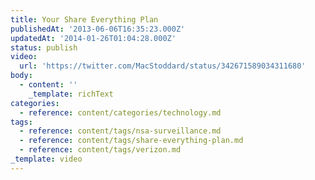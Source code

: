 ```yaml
---
title: Your Share Everything Plan
publishedAt: '2013-06-06T16:35:23.000Z'
updatedAt: '2014-01-26T01:04:28.000Z'
status: publish
video:
  url: 'https://twitter.com/MacStoddard/status/342671589034311680'
body:
  - content: ''
    _template: richText
categories:
  - reference: content/categories/technology.md
tags:
  - reference: content/tags/nsa-surveillance.md
  - reference: content/tags/share-everything-plan.md
  - reference: content/tags/verizon.md
_template: video
---
```



